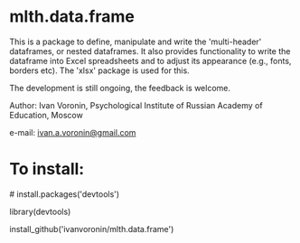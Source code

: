 # mlth.data.frame

This is a package to define, manipulate and write the 'multi-header' dataframes, or nested dataframes.
It also provides functionality to write the dataframe into Excel spreadsheets and to adjust its appearance
(e.g., fonts, borders etc). The 'xlsx' package is used for this.

The development is still ongoing, the feedback is welcome.

Author: Ivan Voronin, Psychological Institute of Russian Academy of Education, Moscow

e-mail: ivan.a.voronin@gmail.com

# To install:

\# install.packages('devtools')

library(devtools)

install_github('ivanvoronin/mlth.data.frame')
